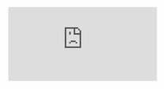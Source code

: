 [![Analytics](https://ga-beacon.appspot.com/UA-46850189-1/jontg.github.com/README.md)](https://github.com/igrigorik/ga-beacon)
